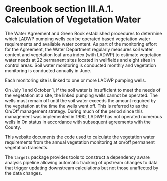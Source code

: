 # Greenbook section III.A.1. Calculation of Vegetation Water
    
The Water Agreement and Green Book established procedures to determine which LADWP pumping wells can be operated based vegetation water requirements and available water content. As part of the monitoring effort for the Agreement, the Water Department regularly measures soil water content and vegetation leaf area index (with LADWP) to estimate vegetation water needs at 22 permanent sites located in wellfields and eight sites in control areas. Soil water monitoring is conducted monthly and vegetation monitoring is conducted annually in June. 

Each monitoring site is linked to one or more LADWP pumping wells. 

On July 1 and October 1, if the soil water is insufficient to meet the needs of the vegetation at a site, the linked pumping wells cannot be operated. The wells must remain off until the soil water exceeds the amount required by the vegetation at the time the wells went off. This is referred to as the On/Off management strategy. During much of the period since this management was implemented in 1990, LADWP has not operated numerous wells in On status in accordance with subsequent agreements with the County.

This website documents the code used to calculate the vegetation water requirements from the annual vegetation monitoring at on/off permanent vegetation transects.

The `targets` package provides tools to construct a dependency aware analysis pipeline allowing automatic tracking of upstream changes to data that trigger updating downstream calculations but not those unaffected by the data changes.



